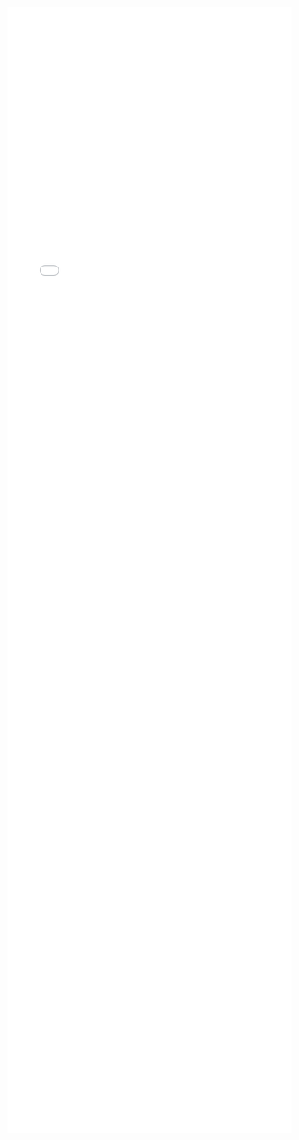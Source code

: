 <iframe frameborder="0" src="file:///C:/Users/admin/Documents/GitHub/Obsidian/A%20byte%20of%20python/attach/test.html" width="100%" height="2000"></iframe>